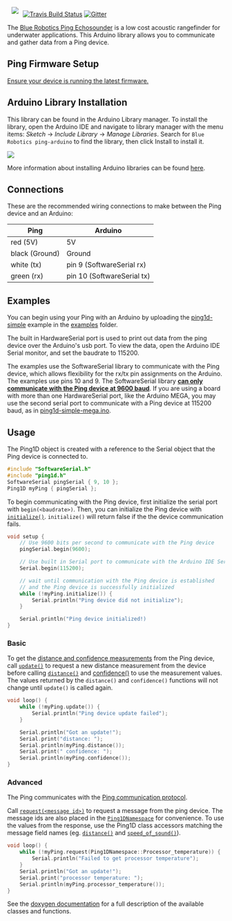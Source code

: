 <a href="https://bluerobotics.com">
 <img src="https://avatars2.githubusercontent.com/u/7120633?v=3&s=100" align="left" hspace="10" vspace="6">
</a>

[![Travis Build Status](https://travis-ci.org/bluerobotics/ping-arduino.svg?branch=master)](https://travis-ci.org/bluerobotics/ping-arduino)
[![Gitter](https://img.shields.io/badge/gitter-online-green.svg)](https://gitter.im/bluerobotics/discussion/)

The [Blue Robotics Ping Echosounder](https://www.bluerobotics.com/store/sensors-sonars-cameras/sonar/ping-r1/) is a low cost acoustic rangefinder for underwater applications. This Arduino library allows you to communicate and gather data from a Ping device.

## Ping Firmware Setup

[Ensure your device is running the latest firmware.](https://docs.bluerobotics.com/ping-viewer/firmware-update)

## Arduino Library Installation

This library can be found in the Arduino Library manager. To install the library, open the Arduino IDE and navigate to library manager with the menu items: *Sketch* -> *Include Library* -> *Manage Libraries*. Search for `Blue Robotics ping-arduino` to find the library, then click Install to install it.

![](https://www.arduino.cc/en/uploads/Guide/LibraryManager_1.png)

More information about installing Arduino libraries can be found [here](https://www.arduino.cc/en/guide/libraries).

## Connections

These are the recommended wiring connections to make between the Ping device and an Arduino:

| Ping | Arduino |
|------|---------|
| red (5V) | 5V |
| black (Ground) | Ground |
| white (tx) | pin 9 (SoftwareSerial rx) |
| green (rx) | pin 10 (SoftwareSerial tx) |

## Examples

You can begin using your Ping with an Arduino by uploading the [ping1d-simple](/examples/ping1d-simple/ping1d-simple.ino) example in the [examples](/examples) folder.

The built in HardwareSerial port is used to print out data from the ping device over the Arduino's usb port. To view the data, open the Arduino IDE Serial monitor, and set the baudrate to 115200.

The examples use the SoftwareSerial library to communicate with the Ping device, which allows flexibility for the rx/tx pin assignments on the Arduino. The examples use pins 10 and 9. The SoftwareSerial library [**can only communicate with the Ping device at 9600 baud**](#ping-firmware-setup). If you are using a board with more than one HardwareSerial port, like the Arduino MEGA, you may use the second serial port to communicate with a Ping device at 115200 baud, as in [ping1d-simple-mega.ino](/examples/ping1d-simple-mega/ping1d-simple-mega.ino).

## Usage

The Ping1D object is created with a reference to the Serial object that the Ping device is connected to.

```cpp
#include "SoftwareSerial.h"
#include "ping1d.h"
SoftwareSerial pingSerial { 9, 10 };
Ping1D myPing { pingSerial };
```

To begin communicating with the Ping device, first initialize the serial port with `begin(<baudrate>)`. Then, you can initialize the Ping device with [`initialize()`](http://docs.bluerobotics.com/ping-arduino/class_ping1_d.html#a103b04fc987383d0db256852ad12249b). `initialize()` will return false if the the device communication fails.

```cpp
void setup {
    // Use 9600 bits per second to communicate with the Ping device
    pingSerial.begin(9600);

    // Use built in Serial port to communicate with the Arduino IDE Serial Monitor
    Serial.begin(115200);

    // wait until communication with the Ping device is established
    // and the Ping device is successfully initialized
    while (!myPing.initialize()) {
        Serial.println("Ping device did not initialize");
    }

    Serial.println("Ping device initialized!)
}
```

### Basic

To get the [distance and confidence measurements](https://docs.bluerobotics.com/ping-viewer/#target-locking) from the Ping device, call [`update()`](http://docs.bluerobotics.com/ping-arduino/class_ping1_d.html#a57e42863075c4b0026bef3ef4418c116) to request a new distance measurement from the device before calling [`distance()`](http://docs.bluerobotics.com/ping-arduino/class_ping1_d.html#ab0b70fd7133b564a96f09cc7df9591ec) and [confidence()](http://docs.bluerobotics.com/ping-arduino/class_ping1_d.html#ae0f8635de222c8a095c42b1b1d3ad3f6) to use the measurement values. The values returned by the `distance()` and `confidence()` functions will not change until `update()` is called again.

```cpp
void loop() {
    while (!myPing.update()) {
        Serial.println("Ping device update failed");
    }

    Serial.println("Got an update!");
    Serial.print("distance: ");
    Serial.println(myPing.distance());
    Serial.print(" confidence: ");
    Serial.println(myPing.confidence());
}
```

### Advanced

The Ping communicates with the [Ping communication protocol](https://github.com/bluerobotics/ping-protocol).

Call [`request(<message id>)`](http://docs.bluerobotics.com/ping-arduino/class_ping1_d.html#a97f5121aee989b3d7048feb42367efcf) to request a message from the ping device. The message ids are also placed in the [`Ping1DNamespace`](http://docs.bluerobotics.com/ping-arduino/namespace_ping1_d_namespace.html) for convenience. To use the values from the response, use the Ping1D class accessors matching the message field names (eg. [`distance()`](http://docs.bluerobotics.com/ping-arduino/class_ping1_d.html#ab0b70fd7133b564a96f09cc7df9591ec) and [`speed_of_sound()`](http://docs.bluerobotics.com/ping-arduino/class_ping1_d.html#aa8c3bb77e49fb260558ac9e8276cd345)).

```cpp
void loop() {
    while (!myPing.request(Ping1DNamespace::Processor_temperature)) {
        Serial.println("Failed to get processor temperature");
    }
    Serial.println("Got an update!");
    Serial.print("processor temperature: ");
    Serial.println(myPing.processor_temperature());
}
```

See the [doxygen documentation](http://docs.bluerobotics.com/ping-arduino/index.html) for a full description of the available classes and functions.
